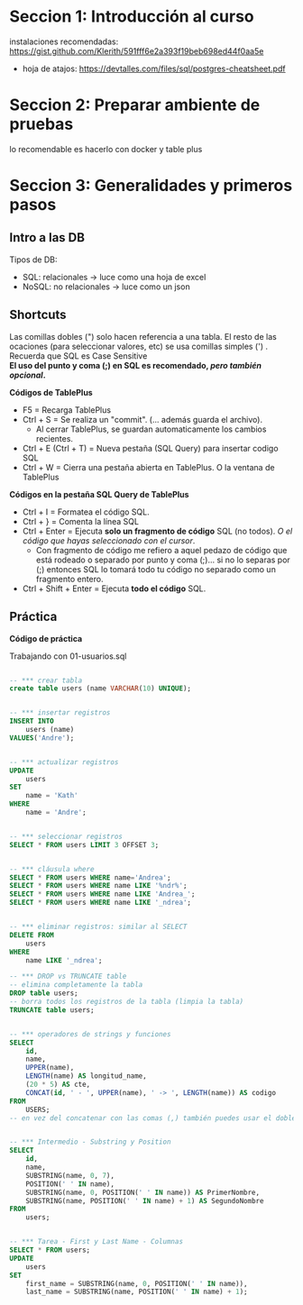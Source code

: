 # Seccion 1: Introducción al curso

instalaciones recomendadas: https://gist.github.com/Klerith/591fff6e2a393f19beb698ed44f0aa5e

-   hoja de atajos: https://devtalles.com/files/sql/postgres-cheatsheet.pdf

# Seccion 2: Preparar ambiente de pruebas

lo recomendable es hacerlo con docker y table plus

# Seccion 3: Generalidades y primeros pasos

## Intro a las DB

Tipos de DB:

-   SQL: relacionales -> luce como una hoja de excel
-   NoSQL: no relacionales -> luce como un json

## Shortcuts

Las comillas dobles (") solo hacen referencia a una tabla. El resto de las ocaciones (para seleccionar valores, etc) se usa comillas simples (') .
Recuerda que SQL es Case Sensitive  
**El uso del punto y coma (;) en SQL es recomendado, _pero también opcional_.**

**Códigos de TablePlus**

-   F5 = Recarga TablePlus
-   Ctrl + S = Se realiza un "commit". (... además guarda el archivo).
    -   Al cerrar TablePlus, se guardan automaticamente los cambios recientes.
-   Ctrl + E (Ctrl + T) = Nueva pestaña (SQL Query) para insertar codigo SQL
-   Ctrl + W = Cierra una pestaña abierta en TablePlus. O la ventana de TablePlus

**Códigos en la pestaña SQL Query de TablePlus**

-   Ctrl + I = Formatea el código SQL.
-   Ctrl + } = Comenta la línea SQL
-   Ctrl + Enter = Ejecuta **solo un fragmento de código** SQL (no todos). _O el código que hayas seleccionado con el cursor_.
    -   Con fragmento de código me refiero a aquel pedazo de código que está rodeado o separado por punto y coma (;)... si no lo separas por (;) entonces SQL lo tomará todo tu código no separado como un fragmento entero.
-   Ctrl + Shift + Enter = Ejecuta **todo el código** SQL.

## Práctica

**Código de práctica**

Trabajando con 01-usuarios.sql

```SQL

-- *** crear tabla
create table users (name VARCHAR(10) UNIQUE);


-- *** insertar registros
INSERT INTO
    users (name)
VALUES('Andre');


-- *** actualizar registros
UPDATE
    users
SET
    name = 'Kath'
WHERE
    name = 'Andre';


-- *** seleccionar registros
SELECT * FROM users LIMIT 3 OFFSET 3;


-- *** cláusula where
SELECT * FROM users WHERE name='Andrea';
SELECT * FROM users WHERE name LIKE '%ndr%';
SELECT * FROM users WHERE name LIKE 'Andrea_';
SELECT * FROM users WHERE name LIKE '_ndrea';


-- *** eliminar registros: similar al SELECT
DELETE FROM
    users
WHERE
    name LIKE '_ndrea';

-- *** DROP vs TRUNCATE table
-- elimina completamente la tabla
DROP table users;
-- borra todos los registros de la tabla (limpia la tabla)
TRUNCATE table users;


-- *** operadores de strings y funciones
SELECT
    id,
    name,
    UPPER(name),
    LENGTH(name) AS longitud_name,
    (20 * 5) AS cte,
    CONCAT(id, ' - ', UPPER(name), ' -> ', LENGTH(name)) AS codigo
FROM
    USERS;
-- en vez del concatenar con las comas (,) también puedes usar el doble tubo (||)


-- *** Intermedio - Substring y Position
SELECT
    id,
    name,
    SUBSTRING(name, 0, 7),
    POSITION(' ' IN name),
    SUBSTRING(name, 0, POSITION(' ' IN name)) AS PrimerNombre,
    SUBSTRING(name, POSITION(' ' IN name) + 1) AS SegundoNombre
FROM
    users;


-- *** Tarea - First y Last Name - Columnas
SELECT * FROM users;
UPDATE
    users
SET
    first_name = SUBSTRING(name, 0, POSITION(' ' IN name)),
    last_name = SUBSTRING(name, POSITION(' ' IN name) + 1);

```
